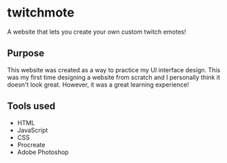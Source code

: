 # twitchmote
A website that lets you create your own custom twitch emotes!

## Purpose
This website was created as a way to practice my UI interface design. This was my first time designing a website from scratch and I personally think it doesn't look great. However, it was a great learning experience!

## Tools used
- HTML
- JavaScript
- CSS
- Procreate
- Adobe Photoshop
